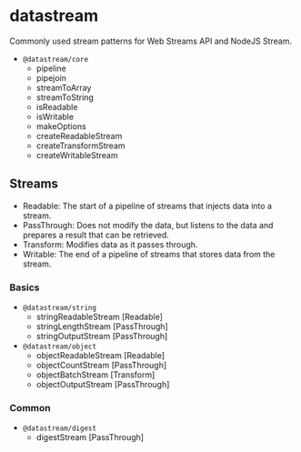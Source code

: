 # datastream
Commonly used stream patterns for Web Streams API and NodeJS Stream.
- `@datastream/core`
  - pipeline
  - pipejoin
  - streamToArray
  - streamToString
  - isReadable
  - isWritable
  - makeOptions
  - createReadableStream
  - createTransformStream
  - createWritableStream
 
## Streams

- Readable: The start of a pipeline of streams that injects data into a stream.
- PassThrough: Does not modify the data, but listens to the data and prepares a result that can be retrieved.
- Transform: Modifies data as it passes through.
- Writable: The end of a pipeline of streams that stores data from the stream.

### Basics
- `@datastream/string`
  - stringReadableStream [Readable]
  - stringLengthStream [PassThrough]
  - stringOutputStream [PassThrough]
- `@datastream/object`
  - objectReadableStream [Readable]
  - objectCountStream [PassThrough]
  - objectBatchStream [Transform]
  - objectOutputStream [PassThrough]

### Common
- `@datastream/digest`
  - digestStream [PassThrough]

